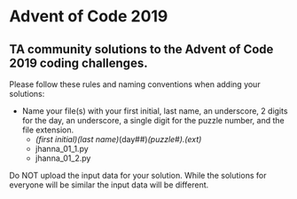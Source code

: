 # Advent of Code 2019
## TA community solutions to the Advent of Code 2019 coding challenges.


Please follow these rules and naming conventions when adding your solutions:
- Name your file(s) with your first initial, last name, an underscore, 2 digits for the day, an underscore, a single digit for the puzzle number, and the file extension.
  - _(first initial)(last name)_(day##)_(puzzle#).(ext)_
  - jhanna_01_1.py
  - jhanna_01_2.py
  
Do NOT upload the input data for your solution. While the solutions for everyone will be similar the input data will be different.

